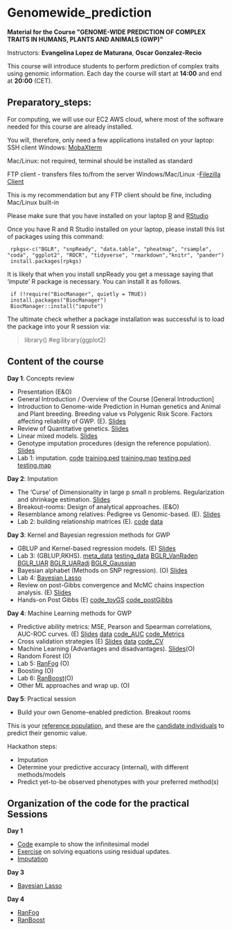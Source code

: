 # Genomewide_prediction 

**Material for the Course "GENOME-WIDE PREDICTION OF COMPLEX TRAITS IN HUMANS, PLANTS AND ANIMALS (GWP)"**

Instructors: **Evangelina Lopez de Maturana**, **Oscar Gonzalez-Recio**

This course will introduce students to perform prediction of complex traits using genomic information. 
Each day the course will start at **14:00** and end at **20:00** (CET).

<!-- timetable: [here](https://docs.google.com/spreadsheets/d/1Cy8vBD6I_no8UPzYPU9bz7ASWyI3bc4Y9vcdr5S1TBw/edit#gid=0) -->

## Preparatory_steps: 
For computing, we will use our EC2 AWS cloud, where most of the software needed for this course are already installed.

You will, therefore, only need a few applications installed on your laptop:
 SSH client
 Windows: [MobaXterm](https://mobaxterm.mobatek.net/download.html)

 Mac/Linux: not required, terminal should be installed as standard
 
 FTP client - transfers files to/from the server
 Windows/Mac/Linux -[Filezilla Client](https://filezilla-project.org/download.php?type=client)

This is my recommendation but any FTP client should be fine, including Mac/Linux built-in

Please make sure that you have installed on your laptop [R](https://cran.r-project.org/) and [RStudio](https://www.rstudio.com/products/rstudio/download/#download)

Once you have R and R Studio installed on your laptop, please install this list of packages using this command:
```
 rpkgs<-c("BGLR", "snpReady", "data.table", "pheatmap", "rsample", "coda", "ggplot2", "ROCR", "tidyverse", "rmarkdown","knitr", "pander")
 install.packages(rpkgs)
```

It is likely that when you install snpReady you get a message saying that ‘impute’ R package is necessary. You can install it as follows.
```
 if (!require("BiocManager", quietly = TRUE))
 install.packages("BiocManager")
 BiocManager::install("impute")
```

The ultimate check whether a package installation was successful is to load the package into your R session via:

 > library(<packagename>)
 #eg library(ggplot2)

## Content of the course

**Day 1**: Concepts review
- Presentation (E&O)
- General Introduction / Overview of the Course [General Introduction]<!--(slides/0_General_Introduction.pdf)-->
- Introduction to Genome-wide Prediction in Human genetics and Animal and Plant breeding. Breeding value vs Polygenic Risk Score. Factors affecting reliability of GWP. (E). [Slides](slides/Day1.IntroductiontoGWPinHGandAandPbreeding2023.pdf)
- Review of Quantitative genetics. [Slides](slides/Day1.Review_Quantitative_Genetics.pdf)
- Linear mixed models. [Slides](slides/Day1.Linear_Mixed_Models.pdf)
- Genotype imputation procedures (design the reference population). [Slides](slides/Day1.Genotypeimputation.pdf)
- Lab 1: imputation. [code](Exercises/Day1.script_toimpute.txt) [training.ped](data/day1/training_tobeimputed.ped) [training.map](data/day1/training_tobeimputed.map) [testing.ped](data/day1/testing_tobeimputed.ped) [testing.map](data/day1/testing_tobeimputed.map) 

**Day 2**: Imputation
- The ‘Curse’ of Dimensionality in large p small n problems. Regularization and shrinkage estimation. [Slides](slides/Day2.CurseOfDimensionality.pdf)
- Breakout-rooms: Design of analytical approaches. (E&O)
- Resemblance among relatives: Pedigree vs Genomic-based. (E). [Slides](slides/Day2.Resemblanceamongrelatives2023.pdf)
- Lab 2: building relationship matrices (E). [code](Exercises/Day2.GRM_2022.R)  [data](data/day2/data.txt) 

**Day 3**: Kernel and Bayesian regression methods for GWP
- GBLUP and Kernel-based regression models. (E) [Slides](slides/Day3.GBLUPandkernel-basedmodels2023.pdf)
- Lab 3: (GBLUP,RKHS). [meta_data](data/day3/meta_data.txt) [testing_data](data/day3/testing.txt) [BGLR_VanRaden](Exercises/Day3.BGLR_VanRaden_GA.R) [BGLR_UAR](Exercises/Day3.BGLR_UAR.R) [BGLR_UARadj](Exercises/Day3.BGLR_UARadj.R) [BGLR_Gaussian](Exercises/Day3.BGLR_Gaussian.R)
- Bayesian alphabet (Methods on SNP regression). (O) [Slides](slides/Day3.Bayesianalphabet.pdf)
- Lab 4: [Bayesian Lasso](https://github.com/ogrecio/BLasso)
- Review on post-Gibbs convergence and McMC chains inspection analysis. (E) [Slides](slides/Day3.PostGibbs.pdf)
- Hands-on Post Gibbs (E) [code_toyGS](Exercises/Day3.Simple_example_GS1.R) [code_postGibbs](Exercises/Day3.PostGibbs.R)

**Day 4**: Machine Learning methods for GWP
- Predictive ability metrics: MSE, Pearson and Spearman correlations, AUC-ROC curves. (E) [Slides](slides/Day4.Predictiveabilitymetrics.pdf) [data](data/day4/labels_obs.txt) [code_AUC](Exercises/Day4.AUC.R) [code_Metrics](Exercises/Day4.Metrics.R)
- Cross validation strategies (E) [Slides](slides/Day4.Cross-validationstrategies2023.pdf) [data](data/day4/meta_data.txt) [code_CV](Exercises/Day4.CV.R) 
- Machine Learning (Advantages and disadvantages). [Slides](slides/Day4.MachineLearning.pdf)(O)
- Random Forest (O)
- Lab 5: [RanFog](https://github.com/ogrecio/RanFog) (O)
- Boosting (O)
- Lab 6: [RanBoost](https://github.com/ogrecio/RanBoost)(O)
- Other ML approaches and wrap up. (O)

**Day 5**: Practical session
- Build your own Genome-enabled prediction. Breakout rooms
 
 This is your [reference population](), and these are the [candidate individuals]() to predict their genomic value.
 
 Hackathon steps:
 - Imputation
 - Determine your predictive accuracy (internal), with different methods/models
 - Predict yet-to-be observed phenotypes with your preferred method(s)

## Organization of the code for the practical Sessions
 
**Day 1**
 - [Code](Exercises/Day1.Exercise_Infinitesimal_Model.R) example to show the infinitesimal model
 - [Exercise](Exercises/Day1.SolveGSRU.R) on solving equations using residual updates.
 - [Imputation](Exercises/Day1.script_toimpute.txt)
 
**Day 3**
 - [Bayesian Lasso](https://github.com/ogrecio/BLasso)
 
**Day 4**
 - [RanFog](https://github.com/ogrecio/RanFog)
 - [RanBoost](https://github.com/ogrecio/RanBoost)
